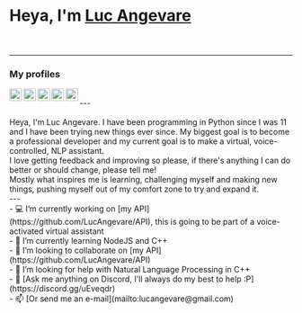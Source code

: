 # Heya, I'm [Luc Angevare](https://lucangevare.github.io)<br><br>
---
### My profiles
<a href="https://discord.gg/uEveqdr">
  <img align="left" alt="TechVerse" width="22px" src="https://cdn.jsdelivr.net/npm/simple-icons@v3/icons/discord.svg" />
</a>
<a href="mailto:lucangevare@gmail.com">
  <img align="left" alt="Lucangevare@gmail.com" width="22px" src="https://cdn.jsdelivr.net/npm/simple-icons@v3/icons/gmail.svg" />
</a>
<a href="https://stackoverflow.com/users/8294421/luc-angevare/">
  <img align="left" alt="StackOverflow" width="22px" src="https://cdn.jsdelivr.net/npm/simple-icons@v3/icons/stackoverflow.svg" />
</a>
<a href="https://repl.it/@LucAngevare">
  <img align="left" alt="Repl.it" width="22px" src="https://www.vectorlogo.zone/logos/replit/replit-icon.svg" />
</a>
<a href="https://medium.com/@lucangevare/">
  <img align="left" alt="Medium.com" width="22px" src="https://cdn.jsdelivr.net/npm/simple-icons@v3/icons/medium.svg" />
</a><br>
---
<br><br>
Heya, I'm Luc Angevare. I have been programming in Python since I was 11 and I have been trying new things ever since. My biggest goal is to become a professional developer and my current goal is to make a virtual, voice-controlled, NLP assistant.<br>
I love getting feedback and improving so please, if there's anything I can do better or should change, please tell me!<br>
Mostly what inspires me is learning, challenging myself and making new things, pushing myself out of my comfort zone to try and expand it.<br>
---<br>
- 💻 I’m currently working on [my API](https://github.com/LucAngevare/API), this is going to be part of a voice-activated virtual assistant<br>
- 🌱 I’m currently learning NodeJS and C++<br>
- 🤝 I’m looking to collaborate on [my API](https://github.com/LucAngevare/API)<br>
- 🤔 I’m looking for help with Natural Language Processing in C++<br>
- 💬 [Ask me anything on Discord, I'll always do my best to help :P](https://discord.gg/uEveqdr)<br>
- 📫 [Or send me an e-mail](mailto:lucangevare@gmail.com)<br>

